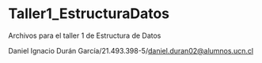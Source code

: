 # Taller1_EstructuraDatos
Archivos para el taller 1 de Estructura de Datos

Daniel Ignacio Durán García/21.493.398-5/daniel.duran02@alumnos.ucn.cl